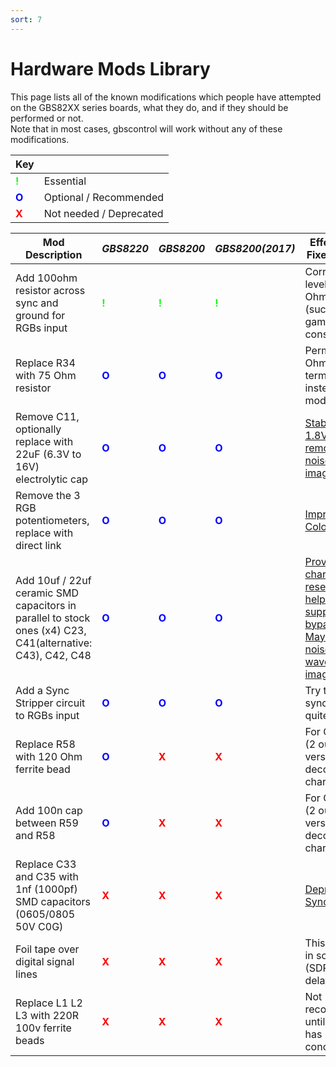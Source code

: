 ```yaml
---
sort: 7
---
```


# Hardware Mods Library

This page lists all of the known modifications which people have attempted on the GBS82XX series boards, what they do, and if they should be performed or not.   
Note that in most cases, gbscontrol will work without any of these modifications.   

|Key| |
|---|---|
| <b style="color:#11ff11">!</b> | Essential |
| <b style="color:blue">O</b> | Optional / Recommended |
| <b style="color:red">X</b> | Not needed / Deprecated |

|Mod Description | _GBS8220_|_GBS8200_ |_GBS8200(2017)_| Effect/Issue Fixed by Mod |
|----------------|----------|---------|---------------|---------------------------|
|Add 100ohm resistor across sync and ground for RGBs input 													| <b style="color:#11ff11">!</b> | <b style="color:#11ff11">!</b> 	| <b style="color:#11ff11">!</b> | Corrects sync level for 75 Ohm sources (such as game consoles) |
|Replace R34 with 75 Ohm resistor 																			| <b style="color:blue">O</b>    |<b style="color:blue">O</b>		|<b style="color:blue">O</b>	 | Permanent 75 Ohm termination, instead of the mod above |
|Remove C11, optionally replace with 22uF (6.3V to 16V) electrolytic cap									| <b style="color:blue">O</b>  	 |<b style="color:blue">O</b>		|<b style="color:blue">O</b>	 | [Stabilizes 1.8V LDO, removes noise from image](./GBS-8200-Variants.html) |
|Remove the 3 RGB potentiometers, replace with direct link 													| <b style="color:blue">O</b> 	 | <b style="color:blue">O</b> 		| <b style="color:blue">O</b> 	 | [Improves Colors](./RGB-Potentiometers.html) |
|Add 10uf / 22uf ceramic SMD capacitors in parallel to stock ones (x4) C23, C41(alternative: C43), C42, C48 | <b style="color:blue">O</b>	 |<b style="color:blue">O</b>		|<b style="color:blue">O</b>	 | [Provide local charge reservoir to help power supply bypassing. May reduce noise and waves in the image](./Power-supply-bypass-capacitors.html) |
|Add a Sync Stripper circuit to RGBs input 																	| <b style="color:blue">O</b>	 |<b style="color:blue">O</b>		|<b style="color:blue">O</b>	 | Try this if sync is never quite stable |
|Replace R58 with 120 Ohm ferrite bead 																		| <b style="color:blue">O</b>	 |<b style="color:red">X</b>		|<b style="color:red">X</b>		 | For GBS8220 (2 output version); decouples charge pump |
|Add 100n cap between R59 and R58 																			| <b style="color:blue">O</b>	 |<b style="color:red">X</b>		|<b style="color:red">X</b>		 | For GBS8220 (2 output version); decouples charge pump |
|Replace C33 and C35 with 1nf (1000pf) SMD capacitors (0605/0805 50V C0G)									| <b style="color:red">X</b> 	 |<b style="color:red">X</b>  		|<b style="color:red">X</b> 	 | [Deprecated Sync fix](./Sync-on-Green-Capacitor-Replacements.html) |
|Foil tape over digital signal lines 																		| <b style="color:red">X</b> 	 |<b style="color:red">X</b>		|<b style="color:red">X</b>		 | This was fixed in software (SDRAM delays) |
|Replace L1 L2 L3 with 220R 100v ferrite beads 																| <b style="color:red">X</b> 	 |<b style="color:red">X</b>		|<b style="color:red">X</b>		 | Not recommended until testing has concluded |
